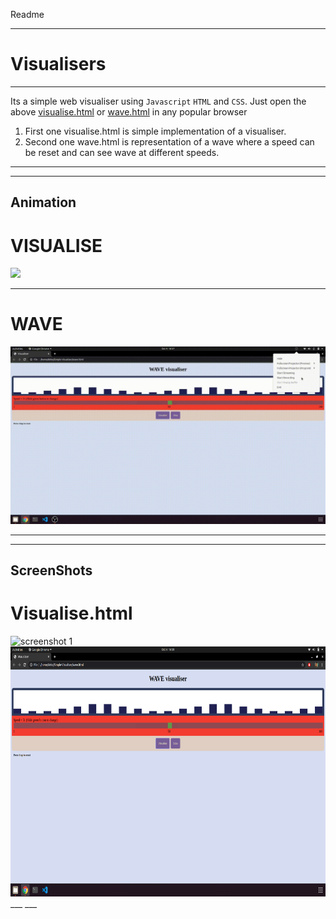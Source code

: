 Readme
___
# Visualisers
___
Its a simple web visualiser using `Javascript` `HTML` and `CSS`.
Just open the above [visualise.html](visualise.html) or [wave.html](wave.html) in any popular browser 
1. First one visualise.html is simple implementation of a visualiser.
2. Second one wave.html is representation of a wave where a speed can be reset and can see wave at different speeds.
___
___
## Animation
<h1>VISUALISE</h1>

![](screenshots/visualise.gif)

___

<h1>WAVE</h1>

![](screenshots/wave.gif)

___
___
## ScreenShots
<h1> Visualise.html </h1>
<img src = "screenshots/pic1.png"
height = 400px
weight = 800px
alt = "screenshot 1">
<img src = "screenshots/pic2.png"
height = 400px
weight = 800px
alt = "screenshot 2">
___
___
